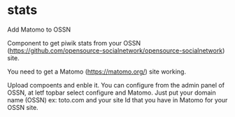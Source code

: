 # stats
Add Matomo to OSSN

Component to get piwik stats from your OSSN (https://github.com/opensource-socialnetwork/opensource-socialnetwork) site.

You need to get a Matomo (https://matomo.org/) site working.

Upload compoents and enble it.
You can configure from the admin panel of OSSN, at letf topbar select configure and Matomo.
Just put your domain name (OSSN) ex: toto.com
and your site Id that you have in Matomo for your OSSN site.
